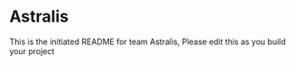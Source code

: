 # Astralis
This is the initiated README for team Astralis, Please edit this as you build your project
